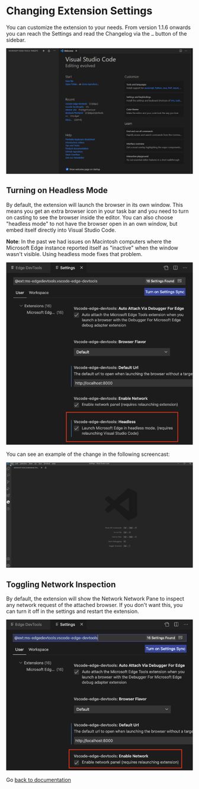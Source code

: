 # Changing Extension Settings

You can customize the extension to your needs. From version 1.1.6 onwards you can reach the Settings and read the Changelog via the `…` button of the sidebar.

![Accessing the extension settings and the changelog](img/settings-and-changelog.gif)

## Turning on Headless Mode

By default, the extension will launch the browser in its own window. This means you get an extra browser icon in your task bar and you need to turn on casting to see the browser inside the editor. You can also choose "headless mode" to not have the browser open in an own window, but embed itself directly into Visual Studio Code.

**Note**: In the past we had issues on Macintosh computers where the Microsoft Edge instance reported itself as "inactive" when the window wasn't visible. Using headless mode fixes that problem.

![Example how to turn on the network pane](img/settings-headless.png)

You can see an example of the change in the following screencast:

![Example how to turn on the headless mode](img/basic_usage_headless.gif)

## Toggling Network Inspection

By default, the extension will show the Network Network Pane to inspect any network request of the attached browser. If you don't want this, you can turn it off in the settings and restart the extension.

![Network section in the extension settings](img/settings-network.png)

Go [back to documentation](./index.md)
